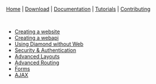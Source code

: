[Home](https://diamondmvc.github.io/Diamond/) | [Download](https://diamondmvc.github.io/Diamond/download) | [Documentation](https://diamondmvc.github.io/Diamond/docs) | [Tutorials](https://diamondmvc.github.io/Diamond/tutorials) | [Contributing](https://diamondmvc.github.io/Diamond/contributing)

<br>

* [Creating a website]()
* [Creating a webapi]()
* [Using Diamond without Web]()
* [Security & Authentication]()
* [Advanced Layouts]()
* [Advanced Routing]()
* [Forms]()
* [AJAX]()

